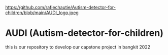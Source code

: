 https://github.com/rafiechautie/Autism-detector-for-children/blob/main/AUDI_logo.jpeg
# AUDI (Autism-detector-for-children)
this is our repository to develop our capstone project in bangkit 2022
